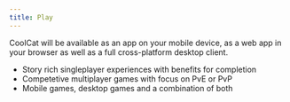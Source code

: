 ```yaml
---
title: Play
---
```


<Intro>

CoolCat will be available as an app on your mobile device, as a web app in your browser as well as a full cross-platform desktop client.

</Intro>

<YouWillLearn isChapter>

- Story rich singleplayer experiences with benefits for completion
- Competetive multiplayer games with focus on PvE or PvP
- Mobile games, desktop games and a combination of both

</YouWillLearn>
